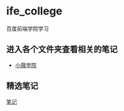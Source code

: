 # ife_college
百度前端学院学习
## 进入各个文件夹查看相关的笔记
* [小薇学院](./taskColl01Xiaowei)

## 精选笔记
  [笔记](http://ife.baidu.com/note/list?isElite=0)
